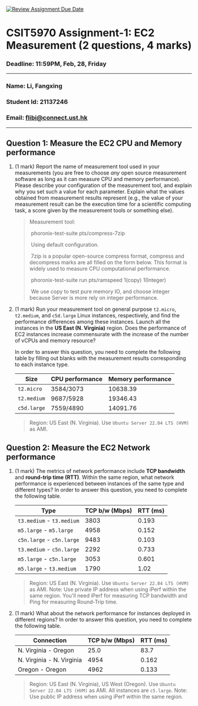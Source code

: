 [![Review Assignment Due Date](https://classroom.github.com/assets/deadline-readme-button-22041afd0340ce965d47ae6ef1cefeee28c7c493a6346c4f15d667ab976d596c.svg)](https://classroom.github.com/a/IAASVEAZ)

# CSIT5970 Assignment-1: EC2 Measurement (2 questions, 4 marks)

### Deadline: 11:59PM, Feb, 28, Friday

---

### Name: Li, Fangxing
### Student Id: 21137246
### Email: flibi@connect.ust.hk

---

## Question 1: Measure the EC2 CPU and Memory performance

1. (1 mark) Report the name of measurement tool used in your measurements (you are free to choose *any* open source measurement software as long as it can measure CPU and memory performance). Please describe your configuration of the measurement tool, and explain why you set such a value for each parameter. Explain what the values obtained from measurement results represent (e.g., the value of your measurement result can be the execution time for a scientific computing task, a score given by the measurement tools or something else).

    > Measurement tool:
    >
    > ​	phoronix-test-suite pts/compress-7zip
    >
    > ​		Using default configuration.
    >
    > ​		7zip is a popular open-source compress format, compress and decompress marks are all filled on the form below. This format is widely used to measure CPU computational performance.
    >
    > ​	phoronix-test-suite run pts/ramspeed 1(copy) 1(Integer)
    >
    > ​		We use copy to test pure memory IO, and choose integer because Server is more rely on integer performance.
    >
    > 

2. (1 mark) Run your measurement tool on general purpose `t2.micro`, `t2.medium`, and `c5d.large` Linux instances, respectively, and find the performance differences among these instances. Launch all the instances in the **US East (N. Virginia)** region. Does the performance of EC2 instances increase commensurate with the increase of the number of vCPUs and memory resource?

    In order to answer this question, you need to complete the following table by filling out blanks with the measurement results corresponding to each instance type.

    | Size        | CPU performance | Memory performance |
    | ----------- | --------------- | ------------------ |
    | `t2.micro` | 3584/3073 | 10638.39 |
    | `t2.medium`  | 9687/5928 | 19346.43 |
    | `c5d.large` | 7559/4890 | 14091.76 |

    > Region: US East (N. Virginia). Use `Ubuntu Server 22.04 LTS (HVM)` as AMI.

## Question 2: Measure the EC2 Network performance

1. (1 mark) The metrics of network performance include **TCP bandwidth** and **round-trip time (RTT)**. Within the same region, what network performance is experienced between instances of the same type and different types? In order to answer this question, you need to complete the following table.

    | Type                      | TCP b/w (Mbps) | RTT (ms) |
    | ------------------------- | -------------- | -------- |
    | `t3.medium` - `t3.medium` | 3803           | 0.193    |
    | `m5.large` - `m5.large`   | 4958           | 0.152    |
    | `c5n.large` - `c5n.large` | 9483           | 0.103    |
    | `t3.medium` - `c5n.large` | 2292           | 0.733    |
    | `m5.large` - `c5n.large`  | 3053           | 0.601    |
    | `m5.large` - `t3.medium`  | 1790           | 1.02     |

    > Region: US East (N. Virginia). Use `Ubuntu Server 22.04 LTS (HVM)` as AMI. Note: Use private IP address when using iPerf within the same region. You'll need iPerf for measuring TCP bandwidth and Ping for measuring Round-Trip time.

2. (1 mark) What about the network performance for instances deployed in different regions? In order to answer this question, you need to complete the following table.

    | Connection                | TCP b/w (Mbps) | RTT (ms) |
    | ------------------------- | -------------- | -------- |
    | N. Virginia - Oregon      | 25.0           | 83.7     |
    | N. Virginia - N. Virginia | 4954           | 0.162    |
    | Oregon - Oregon           | 4962           | 0.133    |

    > Region: US East (N. Virginia), US West (Oregon). Use `Ubuntu Server 22.04 LTS (HVM)` as AMI. All instances are `c5.large`. Note: Use public IP address when using iPerf within the same region.

